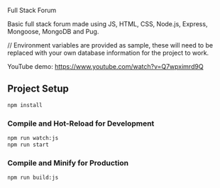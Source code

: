 Full Stack Forum

Basic full stack forum made using JS, HTML, CSS, Node.js, Express, Mongoose, MongoDB and Pug.

// Environment variables are provided as sample, these will need to be replaced with your own database information for the project to work.

YouTube demo: https://www.youtube.com/watch?v=Q7wpximrd9Q

## Project Setup

```sh
npm install
```

### Compile and Hot-Reload for Development

```sh
npm run watch:js
npm run start
```

### Compile and Minify for Production

```sh
npm run build:js
```
